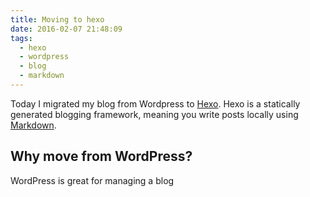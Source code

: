 ```yaml
---
title: Moving to hexo
date: 2016-02-07 21:48:09
tags:
  - hexo
  - wordpress
  - blog
  - markdown
---
```


Today I migrated my blog from Wordpress to [Hexo](https://hexo.io/).
Hexo is a statically generated blogging framework, meaning you write posts locally using [Markdown](https://en.wikipedia.org/wiki/Markdown).

## Why move from WordPress?

WordPress is great for managing a blog